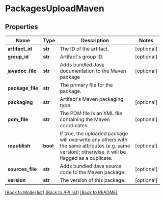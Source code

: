 # PackagesUploadMaven

## Properties
Name | Type | Description | Notes
------------ | ------------- | ------------- | -------------
**artifact_id** | **str** | The ID of the artifact. | [optional] 
**group_id** | **str** | Artifact&#39;s group ID. | [optional] 
**javadoc_file** | **str** | Adds bundled Java documentation to the Maven package | [optional] 
**package_file** | **str** | The primary file for the package. | 
**packaging** | **str** | Artifact&#39;s Maven packaging type. | [optional] 
**pom_file** | **str** | The POM file is an XML file containing the Maven coordinates. | [optional] 
**republish** | **bool** | If true, the uploaded package will overwrite any others with the same attributes (e.g. same version); otherwise, it will be flagged as a duplicate. | [optional] 
**sources_file** | **str** | Adds bundled Java source code to the Maven package. | [optional] 
**version** | **str** | The version of this package. | [optional] 

[[Back to Model list]](../README.md#documentation-for-models) [[Back to API list]](../README.md#documentation-for-api-endpoints) [[Back to README]](../README.md)


